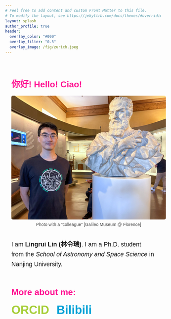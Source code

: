 ```yaml
---
# Feel free to add content and custom Front Matter to this file.
# To modify the layout, see https://jekyllrb.com/docs/themes/#overriding-theme-defaults
layout: splash
author_profile: true
header:
  overlay_color: "#000"
  overlay_filter: "0.5"
  overlay_image: /fig/zurich.jpeg
---
```

<style>
  .intro-container {
    padding: 20px;
    font-family: Arial, sans-serif;
  }

  .intro-container h1 {
    font-family: Papyrus, sans-serif;
    font-weight: bold;
    color: #ff1493;
  }

  .intro {
    display: flex;
    align-items: center;
    gap: 20px;
    flex-wrap: wrap; /* 小屏幕自动换行 */
    margin-bottom: 30px;
  }

  .intro figure {
    margin: 0;
    text-align: center;
    flex: 0 0 500px; /* 左侧图片列宽 */
  }

  .intro img {
    max-width: 100%;
    height: auto;
    border-radius: 5px;
  }

  .intro figcaption {
    font-size: 14px;
    color: #555;
    margin-top: 5px;
  }

  .intro .text {
    flex: 1;
    font-size: 20px;
    line-height: 1.6;
  }

  .more-links {
    text-align: left;
    margin-top: 20px;
  }

  .more-links a {
    display: block;
    font-size: 38px;
    font-weight: bold;
    text-decoration: none;
    margin-bottom: 10px;
  }

  .more-links a.orcid {
    color: #A6CE39;
  }

  .more-links a.bilibili {
    color: #00A1D6;
  }
</style>

<div class="intro-container">
  <h1>你好! Hello! Ciao!</h1>

  <div class="intro">
    <figure>
      <img src="/fig/galileo_museum.jpg" alt="Galileo Museum">
      <figcaption>Photo with a "colleague" [Galileo Museum @ Florence]</figcaption>
    </figure>
    <div class="text">
      <p>
        I am <b>Lingrui Lin (林令瑞)</b>.  
        I am a Ph.D. student from the <i>School of Astronomy and Space Science</i> in Nanjing University.
      </p>
    </div>
  </div>
  <h1 style="text-align: left;">More about me:</h1>
  <div class="more-links">
    <p>
      <a href="https://orcid.org/0000-0002-2231-8381" class="orcid" style="display: inline-block; margin-right: 20px;">ORCID</a>
      <a href="https://space.bilibili.com/399381595?spm_id_from=333.1007.0.0" class="bilibili" style="display: inline-block;">Bilibili</a>
    </p>

  </div>
</div>

